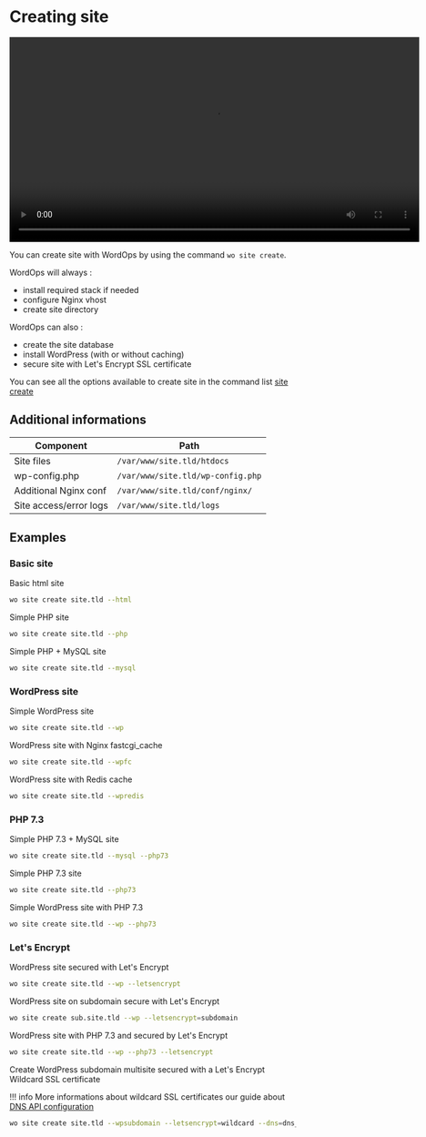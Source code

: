 # Creating site

<video align="center" src="/images/wo-site.webm" width="720" autoplay="" loop="">
</video>

You can create site with WordOps by using the command `wo site create`.

WordOps will always :

- install required stack if needed
- configure Nginx vhost
- create site directory

WordOps can also :

- create the site database
- install WordPress (with or without caching)
- secure site with Let's Encrypt SSL certificate

You can see all the options available to create site in the command list [site create](/commands/site/#site-create)

## Additional informations

Component              | Path
---------------------- | ---------------------------------
Site files             | `/var/www/site.tld/htdocs`        |
wp-config.php          | `/var/www/site.tld/wp-config.php` |
Additional Nginx conf  | `/var/www/site.tld/conf/nginx/`   |
Site access/error logs | `/var/www/site.tld/logs`          |

## Examples

### Basic site

Basic html site

```bash
wo site create site.tld --html
```

Simple PHP site

```bash
wo site create site.tld --php
```

Simple PHP + MySQL site

```bash
wo site create site.tld --mysql
```

### WordPress site

Simple WordPress site

```bash
wo site create site.tld --wp
```

WordPress site with Nginx fastcgi_cache

```bash
wo site create site.tld --wpfc
```

WordPress site with Redis cache

```bash
wo site create site.tld --wpredis
```

### PHP 7.3

Simple PHP 7.3 + MySQL site

```bash
wo site create site.tld --mysql --php73
```

Simple PHP 7.3 site

```bash
wo site create site.tld --php73
```

Simple WordPress site with PHP 7.3

```bash
wo site create site.tld --wp --php73
```

### Let's Encrypt

WordPress site secured with Let's Encrypt

```bash
wo site create site.tld --wp --letsencrypt
```

WordPress site on subdomain secure with Let's Encrypt

```bash
wo site create sub.site.tld --wp --letsencrypt=subdomain
```

WordPress site with PHP 7.3 and secured by Let's Encrypt

```bash
wo site create site.tld --wp --php73 --letsencrypt
```

Create WordPress subdomain multisite secured with a Let's Encrypt Wildcard SSL certificate

!!! info
    More informations about wildcard SSL certificates our guide about [DNS API configuration](/how-to/configure-letsencrypt-dns-api-validationm.md)

```bash
wo site create site.tld --wpsubdomain --letsencrypt=wildcard --dns=dns_cf
```
